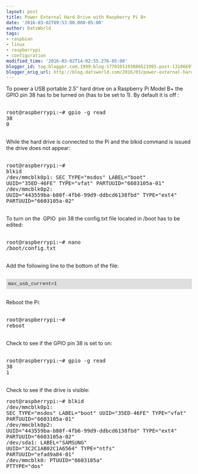 ```yaml
---
layout: post
title: Power External Hard Drive with Raspberry Pi B+
date: '2016-03-02T09:53:00.000-05:00'
author: DatsWorld
tags:
- raspbian
- linux
- raspberrypi
- configuration
modified_time: '2016-03-02T14:02:55.276-05:00'
blogger_id: tag:blogger.com,1999:blog-1770165193886521985.post-1318669750651486482
blogger_orig_url: http://blog.datsworld.com/2016/03/power-external-hard-drive-with.html
---
```


To power a USB portable 2.5″ hard drive on a Raspberry Pi Model B+ the GPIO pin 38 has to be turned on (has to be set to 1). By default it is off :<br /><br /><pre class="pre1">root@raspberrypi:~# gpio -g read 38<br />0</pre><br />While the hard drive is connected to the Pi and the blkid command is issued the drive does not appear:<br /><br /><pre class="pre1">root@raspberrypi:~# blkid<br />/dev/mmcblk0p1: SEC_TYPE="msdos" LABEL="boot" UUID="35ED-46FE" TYPE="vfat" PARTUUID="6603105a-01"<br />/dev/mmcblk0p2: UUID="443559ba-b80f-4fb6-99d9-ddbcd6138fbd" TYPE="ext4" PARTUUID="6603105a-02"<br /></pre><br />To turn on the&nbsp; GPIO&nbsp; pin 38 the config.txt file located in /boot has to be edited:<br /><br /><pre class="pre1">root@raspberrypi:~# nano /boot/config.txt</pre><br />Add the following line to the bottom of the file:<br /><br /><code class="codeblock" style="background-color: #dedede; border: 0px solid rgb(85, 153, 102); color: #242424; display: block; font-family: Courier; font-size: small; line-height: 18px; margin: 0.75em 0px; padding: 5px;">max_usb_current=1</code><br />Reboot the Pi:<br /><br /><pre class="pre1">root@raspberrypi:~# reboot</pre><br />Check to see if the GPIO pin 38 is set to on:<br /><br /><pre class="pre1">root@raspberrypi:~# gpio -g read 38<br />1</pre><br />Check to see if the drive is visible:  <br /><pre class="pre1">root@raspberrypi:~# blkid<br />/dev/mmcblk0p1: SEC_TYPE="msdos" LABEL="boot" UUID="35ED-46FE" TYPE="vfat" PARTUUID="6603105a-01"<br />/dev/mmcblk0p2: UUID="443559ba-b80f-4fb6-99d9-ddbcd6138fbd" TYPE="ext4" PARTUUID="6603105a-02"<br />/dev/sda1: LABEL="SAMSUNG" UUID="3C2C1AB02C1A6564" TYPE="ntfs" PARTUUID="efad9a84-01"<br />/dev/mmcblk0: PTUUID="6603105a" PTTYPE="dos"<br /></pre>
